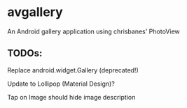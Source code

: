 # avgallery
An Android gallery application using chrisbanes' PhotoView

## TODOs:
Replace android.widget.Gallery (deprecated!)

Update to Lollipop (Material Design)?

Tap on Image should hide image description
